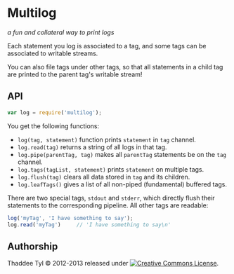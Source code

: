 # Multilog

_a fun and collateral way to print logs_

Each statement you log is associated to a tag, and some tags can be
associated to writable streams.

You can also file tags under other tags, so that all statements in a
child tag are printed to the parent tag's writable stream!


## API

```javascript
var log = require('multilog');
```

You get the following functions:

- `log(tag, statement)` function prints `statement` in `tag` channel.
- `log.read(tag)` returns a string of all logs in that tag.
- `log.pipe(parentTag, tag)` makes all `parentTag` statements be on the `tag`
  channel.
- `log.tags(tagList, statement)` prints `statement` on multiple tags.
- `log.flush(tag)` clears all data stored in `tag` and its children.
- `log.leafTags()` gives a list of all non-piped (fundamental) buffered tags.

There are two special tags, `stdout` and `stderr`, which directly flush their
statements to the corresponding pipeline. All other tags are readable:

```javascript
log('myTag', 'I have something to say');
log.read('myTag')     // 'I have something to say\n'
```


## Authorship

Thaddee Tyl © 2012-2013 released under
<a rel="license" href="http://creativecommons.org/licenses/by-sa/3.0/"><img
alt="Creative Commons License" style="border-width:0"
src="http://i.creativecommons.org/l/by-sa/3.0/80x15.png" /></a>.
